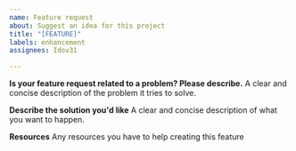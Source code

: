 ```yaml
---
name: Feature request
about: Suggest an idea for this project
title: "[FEATURE]"
labels: enhancement
assignees: Idov31

---
```


**Is your feature request related to a problem? Please describe.**
A clear and concise description of the problem it tries to solve.

**Describe the solution you'd like**
A clear and concise description of what you want to happen.

**Resources**
Any resources you have to help creating this feature
